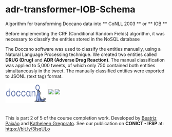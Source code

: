 # adr-transformer-IOB-Schema

<p> Algorithm for transforming Doccano data into ** CoNLL 2003 ** or ** IOB ** </p>

<p> Before implementing the CRF (Conditional Random Fields) algorithm, it was necessary to classify the entities stored in the NoSQL database<br/>

<p>The Doccano software was used to classify the entities manually, using a Natural Language Processing technique. We created two entities called <strong> DRUG (Drug) </strong> and <strong> ADR (Adverse Drug Reaction)</strong>. The manual classification was applied to 5,000 tweets, of which only 750 contained both entities simultaneously in the tweet. The manually classified entities were exported to JSONL (text tag) format.
</p>
<img align="center" alt="MongoDB" height="60" width="130" src="https://raw.githubusercontent.com/doccano/doccano/master/docs/images/logo/doccano.png">
<a href="https://www.python.org/" target="_blank"><img src="https://img.shields.io/badge/Python-3776AB?style=for-the-badge&logo=python&logoColor=white" target="_blank"></a> 
<a href="https://www.mongodb.com/pt-br" target="_blank"><img src="https://img.shields.io/badge/MongoDB-4EA94B?style=for-the-badge&logo=mongodb&logoColor=white" target="_blank"></a> 

#
This is part 2 of 5 of the course completion work. Developed by <a href="https://github.com/bpaixao">Beatriz Paixão</a> and <a href="https://github.com/katheleen-gregorato">Katheleen Gregorato</a>. See our publication on <strong>CONICT - IFSP</strong> at: https://bit.ly/3IsqULo
